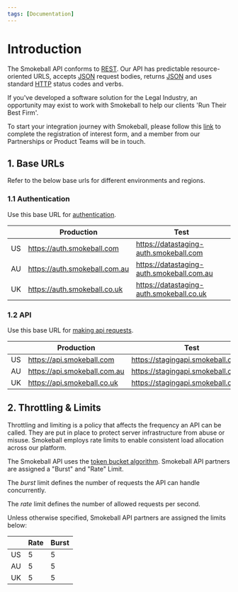 ```yaml
---
tags: [Documentation]
---
```


# Introduction

The Smokeball API conforms to [REST](https://en.wikipedia.org/wiki/Representational_state_transfer). Our API has predictable resource-oriented URLS, accepts [JSON](https://www.json.org/json-en.html) request bodies, returns [JSON](https://www.json.org/json-en.html) and uses standard [HTTP](https://en.wikipedia.org/wiki/Hypertext_Transfer_Protocol) status codes and verbs.

If you've developed a software solution for the Legal Industry, an opportunity may exist to work with Smokeball to help our clients 'Run Their Best Firm'.

To start your integration journey with Smokeball, please follow this [link](https://smokeball.atlassian.net/servicedesk/customer/portal/3/create/13) to complete the registration of interest form, and a member from our Partnerships or Product Teams will be in touch.

## 1. Base URLs

Refer to the below base urls for different environments and regions.

### 1.1 Authentication

Use this base URL for [authentication](c916c683c136e-authentication).

|    | Production                    | Test                                      |
| -- | ----------------------------- | ----------------------------------------- |
| US | https://auth.smokeball.com    | https://datastaging-auth.smokeball.com    |
| AU | https://auth.smokeball.com.au | https://datastaging-auth.smokeball.com.au |
| UK | https://auth.smokeball.co.uk  | https://datastaging-auth.smokeball.co.uk  |

### 1.2 API

Use this base URL for [making api requests](91f30a1eaee08-making-requests).

|    | Production                   | Test                                |
| -- | ---------------------------- | ----------------------------------- |
| US | https://api.smokeball.com    | https://stagingapi.smokeball.com    |
| AU | https://api.smokeball.com.au | https://stagingapi.smokeball.com.au |
| UK | https://api.smokeball.co.uk  | https://stagingapi.smokeball.co.uk  |

## 2. Throttling & Limits

Throttling and limiting is a policy that affects the frequency an API can be called. They are put in place to protect server infrastructure from abuse or misuse. Smokeball employs rate limits to enable consistent load allocation across our platform.

The Smokeball API uses the [token bucket algorithm](https://en.wikipedia.org/wiki/Token_bucket). Smokeball API partners are assigned a "Burst" and "Rate" Limit.

The _burst_ limit defines the number of requests the  API can handle concurrently.

The _rate_ limit defines the number of allowed requests per second.

Unless otherwise specified, Smokeball API partners are assigned the limits below:

|    | Rate  | Burst |
| -- | ----- | ----- |
| US | 5     | 5     |
| AU | 5     | 5     |
| UK | 5     | 5     |